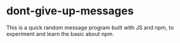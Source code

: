 # dont-give-up-messages
This is a quick random message program built with JS and npm, to experiment and learn the basic about npm.
